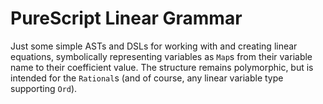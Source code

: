 PureScript Linear Grammar
=========================

Just some simple ASTs and DSLs for working with and creating linear equations,
symbolically representing variables as `Map`s from their variable name to their
coefficient value. The structure remains polymorphic, but is intended for
the `Rational`s (and of course, any linear variable type supporting `Ord`).
